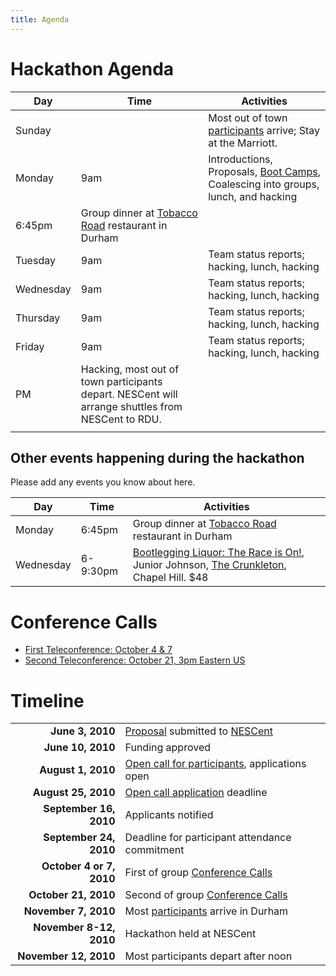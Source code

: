 ```yaml
---
title: Agenda
---
```


Hackathon Agenda
================

| Day       | Time                                                                                                       | Activities                                                                                                |
|-----------|------------------------------------------------------------------------------------------------------------|-----------------------------------------------------------------------------------------------------------|
| Sunday    |                                                                                                            | Most out of town [participants](participants "wikilink") arrive; Stay at the Marriott.                    |
| Monday    | 9am                                                                                                        | Introductions, Proposals, [Boot Camps](Boot_Camps "wikilink"), Coalescing into groups, lunch, and hacking |
| 6:45pm    | Group dinner at [Tobacco Road](http://www.tobaccoroadsportscafe.com/about/index.html) restaurant in Durham |
| Tuesday   | 9am                                                                                                        | Team status reports; hacking, lunch, hacking                                                              |
| Wednesday | 9am                                                                                                        | Team status reports; hacking, lunch, hacking                                                              |
| Thursday  | 9am                                                                                                        | Team status reports; hacking, lunch, hacking                                                              |
| Friday    | 9am                                                                                                        | Team status reports; hacking, lunch, hacking                                                              |
| PM        | Hacking, most out of town participants depart. NESCent will arrange shuttles from NESCent to RDU.          |
||

Other events happening during the hackathon
-------------------------------------------

Please add any events you know about here.

| Day       | Time     | Activities                                                                                                                                                     |
|-----------|----------|----------------------------------------------------------------------------------------------------------------------------------------------------------------|
| Monday    | 6:45pm   | Group dinner at [Tobacco Road](http://www.tobaccoroadsportscafe.com/about/index.html) restaurant in Durham                                                     |
| Wednesday | 6-9:30pm | [Bootlegging Liquor: The Race is On!](http://thecrunkleton.com/event.php?id=42), Junior Johnson, [The Crunkleton](http://thecrunkleton.com/), Chapel Hill. $48 |

Conference Calls
================

-   [First Teleconference: October 4 &
    7](Conference_Calls#First_Teleconference:_October_4_&_7 "wikilink")
-   [Second Teleconference: October 21, 3pm Eastern
    US](Conference_Calls#Second_Teleconference:_October_21 "wikilink")

Timeline
========

|                          |                                                                                                      |
|-------------------------:|------------------------------------------------------------------------------------------------------|
|          **June 3, 2010**| [Proposal](gmod:GMOD_Evo_Hackathon_Proposal "wikilink") submitted to [NESCent](http://nesscent.org/) |
|         **June 10, 2010**| Funding approved                                                                                     |
|        **August 1, 2010**| [Open call for participants](gmod:GMOD_Evo_Hackathon_Open_Call "wikilink"), applications open        |
|       **August 25, 2010**| [Open call application](gmod:GMOD_Evo_Hackathon_Open_Call "wikilink") deadline                       |
|    **September 16, 2010**| Applicants notified                                                                                  |
|    **September 24, 2010**| Deadline for participant attendance commitment                                                       |
|  **October 4 or 7, 2010**| First of group [Conference Calls](Conference_Calls "wikilink")                                       |
|      **October 21, 2010**| Second of group [Conference Calls](Conference_Calls "wikilink")                                      |
|      **November 7, 2010**| Most [participants](participants "wikilink") arrive in Durham                                        |
|   **November 8-12, 2010**| Hackathon held at NESCent                                                                            |
|     **November 12, 2010**| Most participants depart after noon                                                                  |


